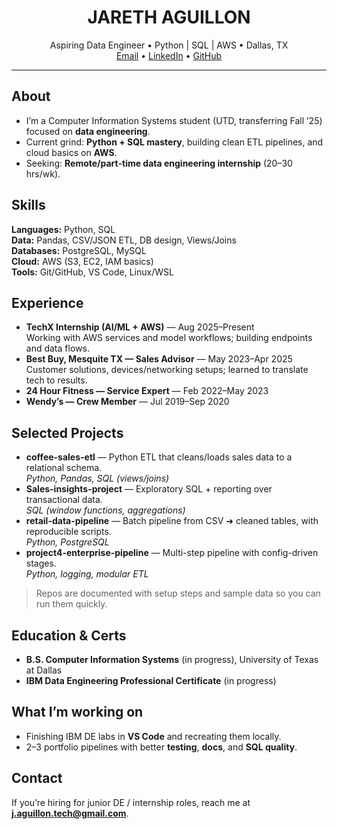 <h1 align="center">JARETH AGUILLON</h1>
<p align="center">
  Aspiring Data Engineer • Python | SQL | AWS • Dallas, TX
  <br/>
  <a href="mailto:j.aguillon.tech@gmail.com">Email</a> •
  <a href="https://www.linkedin.com/in/jareth-aguillon-204906369/">LinkedIn</a> •
  <a href="https://github.com/jaguillon-tech">GitHub</a>
</p>

---

## About
- I’m a Computer Information Systems student (UTD, transferring Fall ’25) focused on **data engineering**.
- Current grind: **Python + SQL mastery**, building clean ETL pipelines, and cloud basics on **AWS**.
- Seeking: **Remote/part-time data engineering internship** (20–30 hrs/wk).

## Skills
**Languages:** Python, SQL  
**Data:** Pandas, CSV/JSON ETL, DB design, Views/Joins  
**Databases:** PostgreSQL, MySQL  
**Cloud:** AWS (S3, EC2, IAM basics)  
**Tools:** Git/GitHub, VS Code, Linux/WSL

## Experience 
- **TechX Internship (AI/ML + AWS)** — Aug 2025–Present  
  Working with AWS services and model workflows; building endpoints and data flows.
- **Best Buy, Mesquite TX — Sales Advisor** — May 2023–Apr 2025  
  Customer solutions, devices/networking setups; learned to translate tech to results.
- **24 Hour Fitness — Service Expert** — Feb 2022–May 2023  
- **Wendy’s — Crew Member** — Jul 2019–Sep 2020

## Selected Projects
- **coffee-sales-etl** — Python ETL that cleans/loads sales data to a relational schema.  
  *Python, Pandas, SQL (views/joins)*
- **Sales-insights-project** — Exploratory SQL + reporting over transactional data.  
  *SQL (window functions, aggregations)*
- **retail-data-pipeline** — Batch pipeline from CSV ➜ cleaned tables, with reproducible scripts.  
  *Python, PostgreSQL*
- **project4-enterprise-pipeline** — Multi-step pipeline with config-driven stages.  
  *Python, logging, modular ETL*

> Repos are documented with setup steps and sample data so you can run them quickly.

## Education & Certs
- **B.S. Computer Information Systems** (in progress), University of Texas at Dallas  
- **IBM Data Engineering Professional Certificate** (in progress)

## What I’m working on
- Finishing IBM DE labs in **VS Code** and recreating them locally.
- 2–3 portfolio pipelines with better **testing**, **docs**, and **SQL quality**.

## Contact
If you’re hiring for junior DE / internship roles, reach me at **j.aguillon.tech@gmail.com**.

